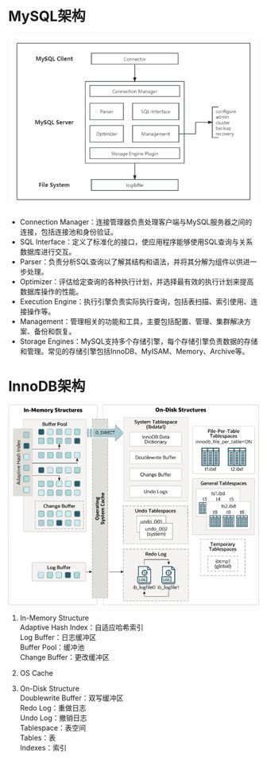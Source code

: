 # MySQL架构
![MySQL架构](../image/MySQL/MySQL架构.png)

- Connection Manager：连接管理器负责处理客户端与MySQL服务器之间的连接，包括连接池和身份验证。
- SQL Interface：定义了标准化的接口，使应用程序能够使用SQL查询与关系数据库进行交互。
- Parser：负责分析SQL查询以了解其结构和语法，并将其分解为组件以供进一步处理。
- Optimizer：评估给定查询的各种执行计划，并选择最有效的执行计划来提高数据库操作的性能。
- Execution Engine：执行引擎负责实际执行查询，包括表扫描、索引使用、连接操作等。
- Management：管理相关的功能和工具，主要包括配置、管理、集群解决方案、备份和恢复。
- Storage Engines：MySQL支持多个存储引擎，每个存储引擎负责数据的存储和管理。常见的存储引擎包括InnoDB、MyISAM、Memory、Archive等。

# InnoDB架构
![InnoDB架构](../image/MySQL/innodb-architecture-5-7.png)

1. In-Memory Structure  
Adaptive Hash Index：自适应哈希索引  
Log Buffer：日志缓冲区  
Buffer Pool：缓冲池  
Change Buffer：更改缓冲区

2. OS Cache

3. On-Disk Structure  
Doublewrite Buffer：双写缓冲区  
Redo Log：重做日志  
Undo Log：撤销日志  
Tablespace：表空间  
Tables：表  
Indexes：索引